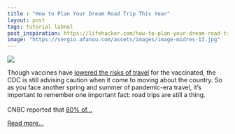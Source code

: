 ```yaml
---
title : "How to Plan Your Dream Road Trip This Year"
layout: post
tags: tutorial labnol
post_inspiration: https://lifehacker.com/how-to-plan-your-dream-road-trip-this-year-1846608722
image: "https://sergio.afanou.com/assets/images/image-midres-13.jpg"
---
```


<img src="https://i.kinja-img.com/gawker-media/image/upload/s--l17Fi0ba--/c_fit,fl_progressive,q_80,w_636/r6xf0hnzjvelqsuvft6u.jpg" /><p>Though vaccines have <a href="https://vitals.lifehacker.com/travel-is-safe-ish-for-vaccinated-people-cdc-says-1846607949">lowered the risks of travel</a> for the vaccinated, the CDC is still advising caution when it come to moving about the country. So as you face another spring and summer of pandemic-era travel, it’s important to remember one important fact: road trips are still a thing. <br><br>CNBC reported that <a href="https://www.cnbc.com/2020/10/21/restless-americans-map-out-road-trips-despite-misgivings.html" target="_blank" rel="noopener noreferrer">80% of…</a></p><p><a href="https://lifehacker.com/how-to-plan-your-dream-road-trip-this-year-1846608722">Read more...</a></p>